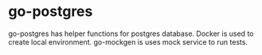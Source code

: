 # go-postgres
go-postgres has helper functions for postgres database. Docker is used to create local environment. go-mockgen is uses mock service to run tests. 
